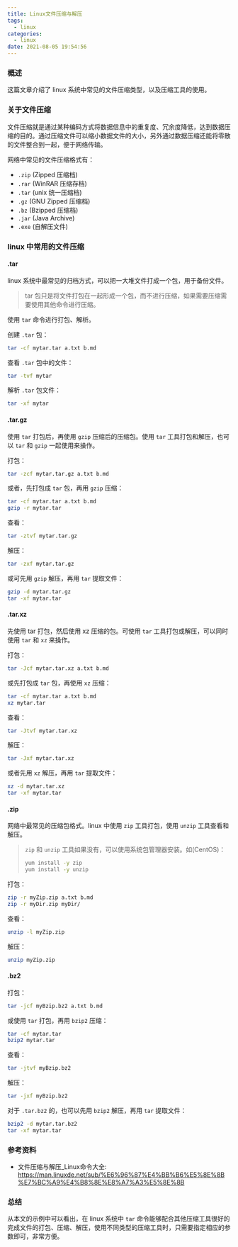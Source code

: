 ```yaml
---
title: Linux文件压缩与解压
tags:
  - linux
categories:
  - linux
date: 2021-08-05 19:54:56
---
```


### 概述

这篇文章介绍了 linux 系统中常见的文件压缩类型，以及压缩工具的使用。



### 关于文件压缩

文件压缩就是通过某种编码方式将数据信息中的重复度、冗余度降低，达到数据压缩的目的。通过压缩文件可以缩小数据文件的大小，另外通过数据压缩还能将零散的文件整合到一起，便于网络传输。

网络中常见的文件压缩格式有：

- `.zip` (Zipped 压缩档)
- `.rar` (WinRAR 压缩存档)
- `.tar` (unix 统一压缩档)
- `.gz` (GNU Zipped 压缩档)
- `.bz` (Bzipped 压缩档) 
- `.jar` (Java Archive)
- `.exe` (自解压文件) 

<!-- more -->



### linux 中常用的文件压缩

#### .tar

linux 系统中最常见的归档方式，可以把一大堆文件打成一个包，用于备份文件。

> tar 包只是将文件打包在一起形成一个包，而不进行压缩，如果需要压缩需要使用其他命令进行压缩。

使用 `tar` 命令进行打包、解析。

创建 `.tar` 包：

```bash
tar -cf mytar.tar a.txt b.md
```

查看 `.tar` 包中的文件：

```bash
tar -tvf mytar
```

解析 `.tar` 包文件：

```bash
tar -xf mytar
```



#### .tar.gz

使用 `tar` 打包后，再使用 `gzip` 压缩后的压缩包。使用 `tar` 工具打包和解压，也可以 `tar` 和 `gzip` 一起使用来操作。

打包：

```bash
tar -zcf mytar.tar.gz a.txt b.md
```

或者，先打包成 `tar` 包，再用 `gzip` 压缩：

```bash
tar -cf mytar.tar a.txt b.md
gzip -r mytar.tar
```

 

查看：

```bash
tar -ztvf mytar.tar.gz
```



解压：

```bash
tar -zxf mytar.tar.gz
```

或可先用 `gzip` 解压，再用 `tar` 提取文件：

```bash
gzip -d mytar.tar.gz
tar -xf mytar.tar
```



#### .tar.xz

先使用 tar 打包，然后使用 xz 压缩的包。可使用 `tar` 工具打包或解压，可以同时使用 `tar` 和 `xz` 来操作。

打包：

```bash
tar -Jcf mytar.tar.xz a.txt b.md 
```

或先打包成 `tar` 包，再使用 `xz` 压缩：

```bash
tar -cf mytar.tar a.txt b.md
xz mytar.tar
```



查看：

```bash
tar -Jtvf mytar.tar.xz
```



解压：

```bash
tar -Jxf mytar.tar.xz
```

或者先用 `xz` 解压，再用 `tar` 提取文件：

```bash
xz -d mytar.tar.xz
tar -xf mytar.tar
```



#### .zip

网络中最常见的压缩包格式。linux 中使用 `zip` 工具打包，使用 `unzip` 工具查看和解压。

> `zip` 和 `unzip` 工具如果没有，可以使用系统包管理器安装。如(CentOS)：
>
> ```bash
> yum install -y zip
> yum install -y unzip
> ```

打包：

```bash
zip -r myZip.zip a.txt b.md
zip -r myDir.zip myDir/
```

查看：

```bash
unzip -l myZip.zip
```

解压：

```bash
unzip myZip.zip
```



#### .bz2

打包：

```bash
tar -jcf myBzip.bz2 a.txt b.md
```

或使用 `tar` 打包，再用 `bzip2` 压缩：

```bash
tar -cf mytar.tar
bzip2 mytar.tar
```



查看：

```bash
tar -jtvf myBzip.bz2
```



解压：

```bash
tar -jxf myBzip.bz2
```

对于 `.tar.bz2` 的，也可以先用 `bzip2` 解压，再用 `tar` 提取文件：

```bash
bzip2 -d mytar.tar.bz2
tar -xf mytar.tar
```

 

### 参考资料

- 文件压缩与解压_Linux命令大全: <https://man.linuxde.net/sub/%E6%96%87%E4%BB%B6%E5%8E%8B%E7%BC%A9%E4%B8%8E%E8%A7%A3%E5%8E%8B> 



### 总结

从本文的示例中可以看出，在 linux 系统中 `tar` 命令能够配合其他压缩工具很好的完成文件的打包、压缩、解压，使用不同类型的压缩工具时，只需要指定相应的参数即可，非常方便。
